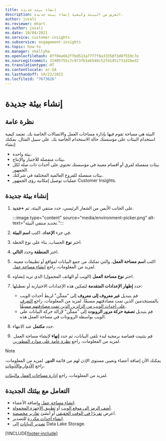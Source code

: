 ```yaml
---
title: إنشاء بيئة جديدة
description: الغرض من البيئة وكيفية إنشاء بيئة جديدة.
author: jusali
ms.reviewer: mhart
ms.author: jusali
ms.date: 10/04/2021
ms.service: customer-insights
ms.subservice: engagement-insights
ms.topic: how-to
ms.manager: shellyha
ms.openlocfilehash: 8ff04a6b2ffbd513a77f7f8a33358f3d8f559c7e
ms.sourcegitcommit: 31985755c7c973fb1eb540c52fd1451731d2bed2
ms.translationtype: HT
ms.contentlocale: ar-SA
ms.lasthandoff: 10/22/2021
ms.locfileid: "7673626"
---
```

# <a name="create-a-new-environment"></a>إنشاء بيئة جديدة 

## <a name="overview"></a>نظرة عامة‬

البيئة هي مساحة تقوم فيها بإدارة مساحات العمل والاتصالات الخاصة بك. تعتمد كيفية استخدام البيئات على مؤسستك حالة الاستخدام الخاصة بك. على سبيل المثال، يمكنك إنشاء:

- بيئة واحدة.
- بيئات منفصلة للاختبار والإنتاج.
- بيئات منفصلة لفرق أو أقسام معينة في مؤسستك تحتوي على أحداث ذات صلة لكل الجمهور.
- بيئات منفصلة للفروع العالمية المختلفة في شركتك.
- عمليات توصيل إمكانية رؤى الجمهور Customer Insights.

## <a name="create-a-new-environment"></a>إنشاء بيئة جديدة

1. على الجانب الأيمن من الشعار الرئيسي، حدد منتقي البيئة، ثم **+جديد**.

   :::image type="content" source="media/environment-picker.png" alt-text="تحديد منتقي البيئة.":::

1. في جزء **الإعداد**، اكتب **اسم البيئة**.

1. اختر **نوع** الحساب، بناء على نوع الخطة.

1. اختر **المنطقة** وحدد **التالي**. 

1. اكتب **اسم مساحة العمل**، والتي تمكنك من جمع البيانات لمواقع أو تطبيقات معينة. لمزيد من المعلومات، راجع [إنشاء مساحة عمل](create-workspace.md).

1. اختر **نوع مساحة العمل** (الويب أو الهاتف المحمول) الذي تريد إنشاؤه. 

1. حدد **إظهار الإعدادات المتقدمة** لتمكين هذه الإعدادات الاختيارية أو تعطيلها:

   - قم بتبديل **غير معروف إلى معروف** إلى "ممكّن" لربط أحداث الويب بالمستخدمين الذين تمت مصادقتهم مسبقًا. لمزيد من المعلومات، راجع [التعرف على أحداث الويب من الزائرين الذين تمت مصادقتهم مسبقًا](unknown-to-known.md).
   - قم بتبديل **تصفية حركة مرور الروبوت** إلى "ممكّن" لإزالة حركة البيانات على الويب بواسطة الروبوتات في مساحة العمل هذه. 

1. حدد **مكتمل** عند الانتهاء. 

1. قم بتثبيت قصاصة برمجية لبدء تلقي البيانات، ثم حدد **إنهاء** لإنشاء مساحة العمل. لمزيد من المعلومات، راجع [نظرة عامة على موارد المطورين](developer-resources.md).

> [!NOTE]
> يمكنك الآن إضافة أعضاء وتعيين مستوى الإذن لهم من قائمة **الدور**. لمزيد من المعلومات، راجع [الأدوار والأذونات](user-roles.md). 

لمزيد من المعلومات، راجع [إدارة مساحات العمل والبيئات](manage-environments-workspaces.md).

## <a name="work-with-your-new-environment"></a>التعامل مع بيئتك الجديدة

- [إنشاء مساحة عمل](../engagement-insights/create-workspace.md) وإضافة الأعضاء.
- [أضف الرمز إلى موقع الويب](../engagement-insights/instrument-website.md) أو [تطبيق الأجهزة المحمولة](../engagement-insights/developer-resources.md#capture-events-from-mobile-apps).
- اعرض [تقريرًا في الوقت الحقيقي](../engagement-insights/view-reports.md) أو أنشئ [تقارير مخصصة](../engagement-insights/custom-reports.md).
- [إنشاء أحداث مكررة](../engagement-insights/refined-events.md) للتصدير.
- [تصدير البيانات](../engagement-insights/export-events.md) إلى Data Lake Storage.

[!INCLUDE[footer-include](../includes/footer-banner.md)]
